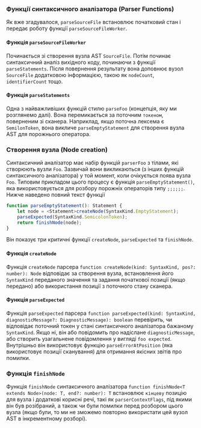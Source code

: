 ### Функції синтаксичного аналізатора (Parser Functions)

Як вже згадувалося, `parseSourceFile` встановлює початковий стан і передає роботу функції `parseSourceFileWorker`.

#### Функція `parseSourceFileWorker`

Починається зі створення вузла AST `SourceFile`. Потім починає синтаксичний аналіз вихідного коду, починаючи з функції `parseStatements`. Після повернення результату вона доповнює вузол `SourceFile` додатковою інформацією, такою як `nodeCount`, `identifierCount` тощо.

#### Функція `parseStatements`
Одна з найважливіших функцій стилю `parseFoo` (концепція, яку ми розглянемо далі). Вона перемикається за поточним `токеном`, поверненим зі сканера. Наприклад, якщо поточна лексема є `SemilonToken`, вона викличе `parseEmptyStatement` для створення вузла AST для порожнього оператора.

### Створення вузла (Node creation)

Синтаксичний аналізатор має набір функцій `parserFoo` з тілами, які створюють вузли `Foo`. Зазвичай вони викликаються (з інших функцій синтаксичного аналізатора) у той момент, коли очікується поява вузла `Foo`. Типовим прикладом цього процесу є функція `parseEmptyStatement()`, яка використовується для розбору порожніх операторів типу `;;;;;;`. Нижче наведено повний текст функції

```ts
function parseEmptyStatement(): Statement {
    let node = <Statement>createNode(SyntaxKind.EmptyStatement);
    parseExpected(SyntaxKind.SemicolonToken);
    return finishNode(node);
}
```

Він показує три критичні функції `createNode`, `parseExpected` та `finishNode`.

#### Функція `createNode`
Функція `createNode` парсера `function createNode(kind: SyntaxKind, pos?: number): Node` відповідає за створення вузла, встановлення його `SyntaxKind` переданого значення та задання початкової позиції (якщо передано) або використання позиції з поточного стану сканера.

#### Функція `parseExpected`
Функція `parseExpected` парсера `function parseExpected(kind: SyntaxKind, diagnosticMessage?: DiagnosticMessage): boolean` перевірить, чи відповідає поточний токен у стані синтаксичного аналізатора бажаному `SyntaxKind`. Якщо ні, він або повідомить про надіслане `diagnosticMessage`, або створить узагальнене повідомлення у вигляді `foo expected`. Внутрішньо він використовує функцію `parseErrorAtPosition` (яка використовує позиції сканування) для отримання якісних звітів про помилки.

### Функція `finishNode`
Функція `finishNode` синтаксичного аналізатора `function finishNode<T extends Node>(node: T, end?: number): T` встановлює `кінцеву` позицію для вузла і додаткові корисні речі, такі як `parserContextFlags`, під якими він був розібраний, а також чи були помилки перед розбором цього вузла (якщо були, то ми не зможемо повторно використати цей вузол AST в інкрементному розборі).